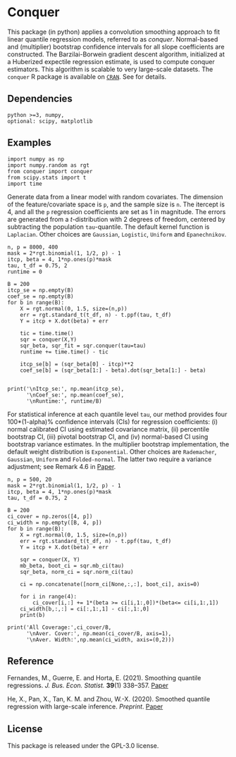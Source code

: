 # Conquer
This package (in python) applies a convolution smoothing approach to fit linear quantile regression models, referred to as *conquer*. Normal-based and (multiplier) bootstrap confidence intervals for all slope coefficients are constructed. The Barzilai-Borwein gradient descent algorithm, initialized at a Huberized expectile regression estimate, is used to compute conquer estimators. This algorithm is scalable to very large-scale datasets. The ``conquer`` R package is available on [``CRAN``](https://cran.r-project.org/web/packages/conquer/index.html). See for details.

## Dependencies

```
python >=3, numpy, 
optional: scipy, matplotlib
```

## Examples

```
import numpy as np
import numpy.random as rgt
from conquer import conquer
from scipy.stats import t
import time
```
Generate data from a linear model with random covariates. The dimension of the feature/covariate space is `p`, and the sample size is `n`. The itercept is 4, and all the `p` regression coefficients are set as 1 in magnitude. The errors are generated from a *t*-distribution with 2 degrees of freedom, centered by subtracting the population `tau`-quantile. The default kernel function is ``Laplacian``. Other choices are ``Gaussian``, ``Logistic``, ``Uniform`` and ``Epanechnikov``.

```
n, p = 8000, 400
mask = 2*rgt.binomial(1, 1/2, p) - 1
itcp, beta = 4, 1*np.ones(p)*mask
tau, t_df = 0.75, 2
runtime = 0

B = 200
itcp_se = np.empty(B)
coef_se = np.empty(B)
for b in range(B):
    X = rgt.normal(0, 1.5, size=(n,p))
    err = rgt.standard_t(t_df, n) - t.ppf(tau, t_df)
    Y = itcp + X.dot(beta) + err

    tic = time.time()
    sqr = conquer(X,Y)
    sqr_beta, sqr_fit = sqr.conquer(tau=tau)
    runtime += time.time() - tic

    itcp_se[b] = (sqr_beta[0] - itcp)**2
    coef_se[b] = (sqr_beta[1:] - beta).dot(sqr_beta[1:] - beta)
    
    
print('\nItcp_se:', np.mean(itcp_se),
      '\nCoef_se:', np.mean(coef_se),
      '\nRuntime:', runtime/B)
```

For statistical inference at each quantile level `tau`, our method provides four 100*(1-alpha)% confidence intervals (CIs) for regression coefficients: (i) normal calibrated CI using estimated covariance matrix, (ii) percentile bootstrap CI, (iii) pivotal bootstrap CI, and (iv) normal-based CI using bootstrap variance estimates. In the multiplier bootstrap implementation, the default weight distribution is ``Exponential``. Other choices are ``Rademacher``, ``Gaussian``, ``Uniform`` and ``Folded-normal``. The latter two require a variance adjustment; see Remark 4.6 in [Paper](https://arxiv.org/pdf/2012.05187.pdf).

```
n, p = 500, 20
mask = 2*rgt.binomial(1, 1/2, p) - 1
itcp, beta = 4, 1*np.ones(p)*mask
tau, t_df = 0.75, 2

B = 200
ci_cover = np.zeros([4, p])
ci_width = np.empty([B, 4, p])
for b in range(B):
    X = rgt.normal(0, 1.5, size=(n,p))
    err = rgt.standard_t(t_df, n) - t.ppf(tau, t_df)
    Y = itcp + X.dot(beta) + err

    sqr = conquer(X, Y)
    mb_beta, boot_ci = sqr.mb_ci(tau)
    sqr_beta, norm_ci = sqr.norm_ci(tau)

    ci = np.concatenate([norm_ci[None,:,:], boot_ci], axis=0)
    
    for i in range(4):
        ci_cover[i,:] += 1*(beta >= ci[i,1:,0])*(beta<= ci[i,1:,1])
    ci_width[b,:,:] = ci[:,1:,1] - ci[:,1:,0]
    print(b)

print('All Coverage:',ci_cover/B,
      '\nAver. Cover:', np.mean(ci_cover/B, axis=1),
      '\nAver. Width:',np.mean(ci_width, axis=(0,2)))
```


## Reference

Fernandes, M., Guerre, E. and Horta, E. (2021). Smoothing quantile regressions. *J. Bus. Econ. Statist.* **39**(1) 338–357. [Paper](https://www.tandfonline.com/doi/abs/10.1080/07350015.2019.1660177?journalCode=ubes20)

He, X., Pan, X., Tan, K. M. and Zhou, W.-X. (2020). Smoothed quantile regression with large-scale inference. *Preprint*. [Paper](https://arxiv.org/pdf/2012.05187.pdf)

## License 

This package is released under the GPL-3.0 license.
